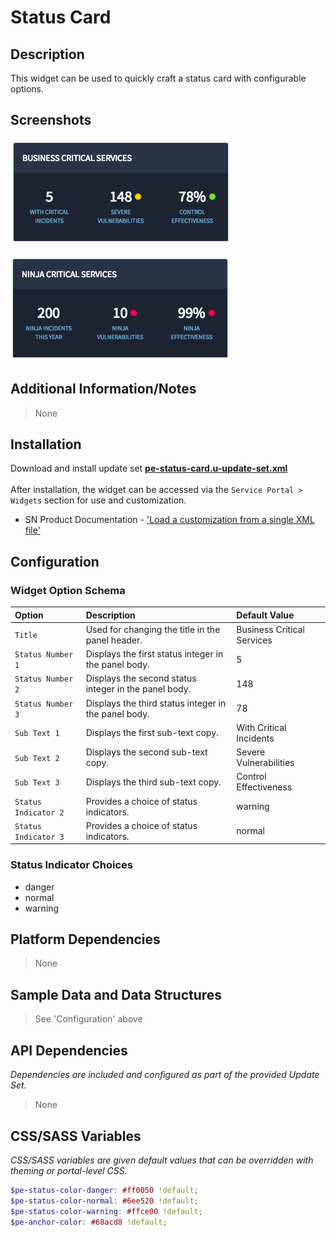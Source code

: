 # Status Card

## Description
This widget can be used to quickly craft a status card with configurable options.

## Screenshots
![](../images/pe-status-card-1.png)

![](../images/pe-status-card-2.png)

## Additional Information/Notes
> None

## Installation
Download and install update set **[pe-status-card.u-update-set.xml](https://github.com/platform-experience/serviceportal-widget-library/blob/master/pe-status-card/pe-status-card.u-update-set.xml)** <br/><br/>
After installation, the widget can be accessed via the `Service Portal > Widgets` section for use and customization.<br/>
* SN Product Documentation - ['Load a customization from a single XML file'](https://docs.servicenow.com/bundle/jakarta-application-development/page/build/system-update-sets/task/t_SaveAnUpdateSetAsAnXMLFile.html)

## Configuration

### Widget Option Schema
| Option | Description | Default Value |
| :--- | :--- | :--- |
| `Title` | Used for changing the title in the panel header. | Business Critical Services |
| `Status Number 1` | Displays the first status integer in the panel body. | 5 |
| `Status Number 2` | Displays the second status integer in the panel body. | 148 |
| `Status Number 3` | Displays the third status integer in the panel body. | 78 |
| `Sub Text 1` | Displays the first sub-text copy. | With Critical Incidents |
| `Sub Text 2` | Displays the second sub-text copy. | Severe Vulnerabilities |
| `Sub Text 3` | Displays the third sub-text copy. | Control Effectiveness |
| `Status Indicator 2` | Provides a choice of status indicators. | warning |
| `Status Indicator 3` | Provides a choice of status indicators. | normal |

### Status Indicator Choices
* danger
* normal
* warning

## Platform Dependencies
> None

## Sample Data and Data Structures
> See 'Configuration' above

## API Dependencies
<i>Dependencies are included and configured as part of the provided Update Set.</i>
> None

## CSS/SASS Variables
_CSS/SASS variables are given default values that can be overridden with theming or portal-level CSS._

```scss
$pe-status-color-danger: #ff0050 !default;
$pe-status-color-normal: #6ee520 !default;
$pe-status-color-warning: #ffce00 !default;
$pe-anchor-color: #68acd8 !default;
```